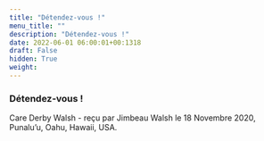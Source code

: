 ```yaml
---
title: "Détendez-vous !"
menu_title: ""
description: "Détendez-vous !"
date: 2022-06-01 06:00:01+00:1318
draft: False
hidden: True
weight:
---
```

### Détendez-vous !

Care Derby Walsh - reçu par Jimbeau Walsh le 18 Novembre 2020, Punalu’u, Oahu, Hawaii, USA.



